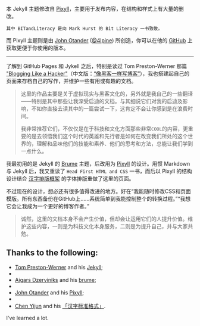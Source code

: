 本 Jekyll 主题修改自 [Pixyll](http://www.pixyll.com)，主要用于发布内容，在结构和样式上有大量的删改。

`其中 BITandLiteracy 是向 Mark Hurst 的 Bit Literacy 一书致敬。`

而 Pixyll 主题则是由 [John Otander](http://johnotander.com) ([@4lpine](https://twitter.com/4lpine)) 所创造，你可以在他的 [GitHub](https://github.com/jekyll/jekyll) 上获取更便于你使用的版本。

***

了解到 GitHub Pages 和 Jykell 之后，特别是读过 Tom Preston-Werner 那篇 ["Blogging Like a Hacker"](http://tom.preston-werner.com/2008/11/17/blogging-like-a-hacker.html)（中文版：[“像黑客一样写博客”](http://kyle.xlau.org/posts/blogging-like-a-hacker.html)），我也搭建起自己的页面来存档自己的写作，并维护一些有用或有趣的文档。

> 这里的作品主要是关于虚拟现实与黑客文化的，另外就是我自己的一些翻译——特别是其中那些让我深受启迪的文档。与其细说它们对我的启迪及影响，不如你直接去读其中的一篇尝试一下，这肯定不会让你感到是在浪费时间。
>
> 我非常推荐它们，不仅仅是在于科技和文化方面那些非常`COOL`的内容，更重要的是去领悟我们这个时代的英雄和先行者是如何在改变我们所处的这个世界的，理解和品味他们的技能和素养、他们的思考和方法，总能让我们学到一点什么。

我最初用的是 Jekyll 的 [Brume](https://github.com/aigarsdz/brume) 主题，后改用为 [Pixyll](http://www.pixyll.com/) 的设计。用惯 Markdown 与 Jekyll 后，我又重读了 `Head First HTML and CSS` 一书，而后以 Pixyll 的结构设计结合 [汉字排版框架](http://css.hanzi.co/) 的字体排版重做了这里的页面。

不过现在的设计，想必还有很多值得改进的地方。好在“我能随时修改CSS和页面模版。所有东西备份在GitHub上……系统简单到我能控制整个的转换过程。”“我想它会让我成为一个更好的博客作者。”

> 诚然，这里的文档本身不会产生价值，但却会让运用它们的人提升价值。维护这些内容，一则是为科技文化本身服务，二则是为提升自己，并与大家共勉。

## Thanks to the following:

* [Tom Preston-Werner](http://tom.preston-werner.com) and his [Jekyll](http://jekyllrb.com);
*
* [Aigars Dzerviniks](http://twitter.com/aigarsdz) and his [brume](http://aigarsdz.github.io/brume);
*
* [John Otander](http://johnotander.com) and his [Pixyll](http://www.pixyll.com);
*
* [Chen Yijun](https://github.com/ethantw) and his [「汉字标准格式」](https://hanzi.pro/).

I've learned a lot.
